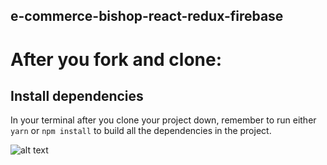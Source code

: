 ## e-commerce-bishop-react-redux-firebase


# After you fork and clone:
## Install dependencies

In your terminal after you clone your project down, remember to run either `yarn` or `npm install` to build all the dependencies in the project.


![alt text](https://i.ibb.co/9bYRy2G/screencapture-econ43-netlify-2020-03-16-23-31-29.png "image live")
